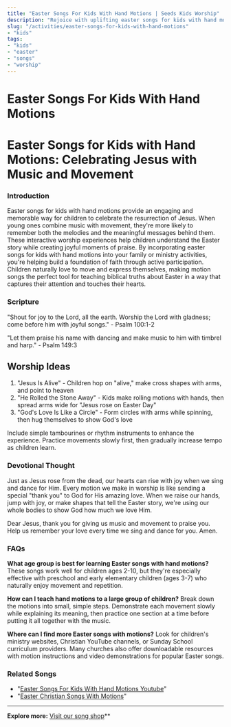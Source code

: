```yaml
---
title: "Easter Songs For Kids With Hand Motions | Seeds Kids Worship"
description: "Rejoice with uplifting easter songs for kids with hand motions celebrating Jesus' resurrection. Easter worship resources for kids and Sunday school."
slug: "/activities/easter-songs-for-kids-with-hand-motions"
- "kids"
tags:
- "kids"
- "easter"
- "songs"
- "worship"
---
```


# Easter Songs For Kids With Hand Motions

# Easter Songs for Kids with Hand Motions: Celebrating Jesus with Music and Movement

### Introduction
Easter songs for kids with hand motions provide an engaging and memorable way for children to celebrate the resurrection of Jesus. When young ones combine music with movement, they're more likely to remember both the melodies and the meaningful messages behind them. These interactive worship experiences help children understand the Easter story while creating joyful moments of praise. By incorporating easter songs for kids with hand motions into your family or ministry activities, you're helping build a foundation of faith through active participation. Children naturally love to move and express themselves, making motion songs the perfect tool for teaching biblical truths about Easter in a way that captures their attention and touches their hearts.

### Scripture
"Shout for joy to the Lord, all the earth. Worship the Lord with gladness; come before him with joyful songs." - Psalm 100:1-2

"Let them praise his name with dancing and make music to him with timbrel and harp." - Psalm 149:3

## Worship Ideas
1. "Jesus Is Alive" - Children hop on "alive," make cross shapes with arms, and point to heaven
2. "He Rolled the Stone Away" - Kids make rolling motions with hands, then spread arms wide for "Jesus rose on Easter Day"
3. "God's Love Is Like a Circle" - Form circles with arms while spinning, then hug themselves to show God's love

Include simple tambourines or rhythm instruments to enhance the experience. Practice movements slowly first, then gradually increase tempo as children learn.

### Devotional Thought
Just as Jesus rose from the dead, our hearts can rise with joy when we sing and dance for Him. Every motion we make in worship is like sending a special "thank you" to God for His amazing love. When we raise our hands, jump with joy, or make shapes that tell the Easter story, we're using our whole bodies to show God how much we love Him.

Dear Jesus, thank you for giving us music and movement to praise you. Help us remember your love every time we sing and dance for you. Amen.

### FAQs
**What age group is best for learning Easter songs with hand motions?**
These songs work well for children ages 2-10, but they're especially effective with preschool and early elementary children (ages 3-7) who naturally enjoy movement and repetition.

**How can I teach hand motions to a large group of children?**
Break down the motions into small, simple steps. Demonstrate each movement slowly while explaining its meaning, then practice one section at a time before putting it all together with the music.

**Where can I find more Easter songs with motions?**
Look for children's ministry websites, Christian YouTube channels, or Sunday School curriculum providers. Many churches also offer downloadable resources with motion instructions and video demonstrations for popular Easter songs.

### Related Songs

- "[Easter Songs For Kids With Hand Motions Youtube](/activities/easter-songs-for-kids-with-hand-motions-youtube/)"
- "[Easter Christian Songs With Motions](/activities/easter-christian-songs-with-motions/)"

---

**Explore more:** [Visit our song shop](https://seedskidsworship.com/shop)**

<!-- Schema Markup -->
<script type="application/ld+json">
{
  "@context": "https://schema.org",
  "@type": "MusicRecording",
  "name": "Easter Songs For Kids With Hand Motions",
  "byArtist": {
    "@type": "MusicGroup",
    "name": "Seeds Kids Worship"
  },
  "isFamilyFriendly": true,
  "url": "https://seedskidsworship.com/activities/easter-songs-for-kids-with-hand-motions/"
}
</script>